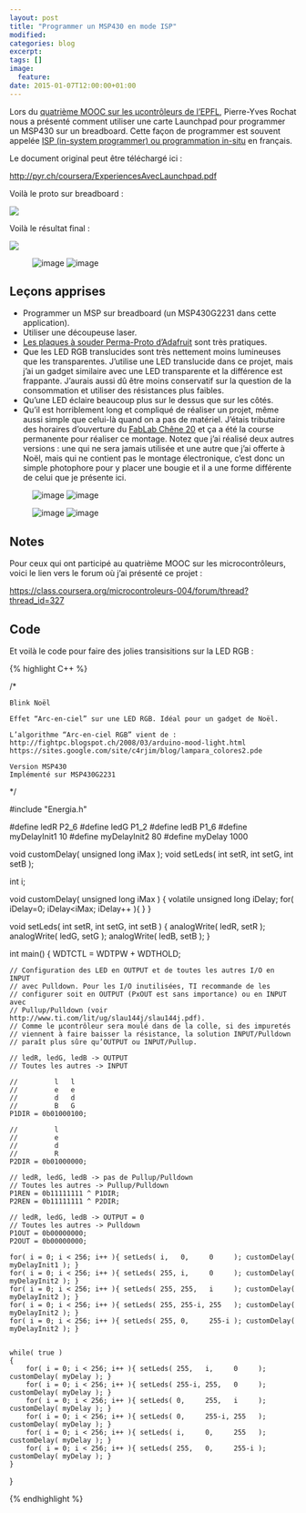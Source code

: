 ```yaml
---
layout: post
title: "Programmer un MSP430 en mode ISP"
modified:
categories: blog
excerpt:
tags: []
image:
  feature:
date: 2015-01-07T12:00:00+01:00
---
```



Lors du [quatrième MOOC sur les µcontrôleurs de l’EPFL](https://www.coursera.org/course/microcontroleurs), Pierre-Yves Rochat nous a présenté comment utiliser une carte Launchpad pour programmer un MSP430 sur un breadboard. Cette façon de programmer est souvent appelée [ISP (in-system programmer) ou programmation in-situ](http://fr.wikipedia.org/wiki/Programmation_in-situ) en français.

Le document original peut être téléchargé ici :

<http://pyr.ch/coursera/ExperiencesAvecLaunchpad.pdf>


Voilà le proto sur breadboard :

![](/files/2015-01-07-programmer_un_msp430_en_mode_ISP/images/P1030387.JPG)


Voilà le résultat final :

![](/files/2015-01-07-programmer_un_msp430_en_mode_ISP/images/blink_noel_v2_021.jpg)


<figure class="half">
    <img src="/files/2015-01-07-programmer_un_msp430_en_mode_ISP/images/adafruit_perma-proto_pt_129.jpg" alt="image">
    <img src="/files/2015-01-07-programmer_un_msp430_en_mode_ISP/images/adafruit_perma-proto_pt_131-1.jpg" alt="image">
<!--    <figcaption>Caption describing these two images.</figcaption>
 --></figure>




## Leçons apprises

- Programmer un MSP sur breadboard (un MSP430G2231 dans cette application).
- Utiliser une découpeuse laser.
- [Les plaques à souder Perma-Proto d’Adafruit](http://www.adafruit.com/blog/2011/11/18/adafruit-perma-proto-half-sized-breadboard-pcb-3-pack/) sont très pratiques.
- Que les LED RGB translucides sont très nettement moins lumineuses que les transparentes. J’utilise une LED translucide dans ce projet, mais j’ai un gadget similaire avec une LED transparente et la différence est frappante. J’aurais aussi dû être moins conservatif sur la question de la consommation et utiliser des résistances plus faibles.
- Qu’une LED éclaire beaucoup plus sur le dessus que sur les côtés.
- Qu’il est horriblement long et compliqué de réaliser un projet, même aussi simple que celui-là quand on a pas de matériel. J’étais tributaire des horaires d’ouverture du [FabLab Chêne 20](http://www.fablab-chene20.ch) et ça a été la course permanente pour réaliser ce montage. Notez que j’ai réalisé deux autres versions : une qui ne sera jamais utilisée et une autre que j’ai offerte à Noël, mais qui ne contient pas le montage électronique, c’est donc un simple photophore pour y placer une bougie et il a une forme différente de celui que je présente ici.


<figure class="half">
	<img src="/files/2015-01-07-programmer_un_msp430_en_mode_ISP/images/blink_noel_v2_018.jpg" alt="image">
	<img src="/files/2015-01-07-programmer_un_msp430_en_mode_ISP/images/blink_noel_v2_001.jpg" alt="image">
<!-- 	<figcaption>Caption describing these two images.</figcaption>
 --></figure>

<figure class="half">
	<img src="/files/2015-01-07-programmer_un_msp430_en_mode_ISP/images/blink_noel_v2_006.jpg" alt="image">
	<img src="/files/2015-01-07-programmer_un_msp430_en_mode_ISP/images/blink_noel_v2_008.jpg" alt="image">
<!-- 	<figcaption>Caption describing these two images.</figcaption>
 --></figure>


## Notes

Pour ceux qui ont participé au quatrième MOOC sur les microcontrôleurs, voici le lien vers le forum où j’ai présenté ce projet :

<https://class.coursera.org/microcontroleurs-004/forum/thread?thread_id=327>


## Code

Et voilà le code pour faire des jolies transisitions sur la LED RGB :


{% highlight C++ %}

/*

    Blink Noël

    Effet “Arc-en-ciel” sur une LED RGB. Idéal pour un gadget de Noël.

    L’algorithme “Arc-en-ciel RGB” vient de :
    http://fightpc.blogspot.ch/2008/03/arduino-mood-light.html
    https://sites.google.com/site/c4rjim/blog/lampara_colores2.pde

    Version MSP430
    Implémenté sur MSP430G2231

*/


#include "Energia.h"

#define ledR P2_6
#define ledG P1_2
#define ledB P1_6
#define myDelayInit1 10
#define myDelayInit2 80
#define myDelay 1000

void customDelay( unsigned long iMax );
void setLeds( int setR, int setG, int setB );

int i;

void customDelay( unsigned long iMax )
{
    volatile unsigned long iDelay;
    for( iDelay=0; iDelay<iMax; iDelay++ ){ }
}

void setLeds( int setR, int setG, int setB )
{
    analogWrite( ledR, setR );
    analogWrite( ledG, setG );
    analogWrite( ledB, setB );
}

int main()
{
    WDTCTL = WDTPW + WDTHOLD;

    // Configuration des LED en OUTPUT et de toutes les autres I/O en INPUT
    // avec Pulldown. Pour les I/O inutilisées, TI recommande de les
    // configurer soit en OUTPUT (PxOUT est sans importance) ou en INPUT avec
    // Pullup/Pulldown (voir http://www.ti.com/lit/ug/slau144j/slau144j.pdf).
    // Comme le µcontrôleur sera moulé dans de la colle, si des impuretés
    // viennent à faire baisser la résistance, la solution INPUT/Pulldown
    // paraît plus sûre qu’OUTPUT ou INPUT/Pullup.

    // ledR, ledG, ledB -> OUTPUT
    // Toutes les autres -> INPUT

    //         l   l
    //         e   e
    //         d   d
    //         B   G
    P1DIR = 0b01000100;

    //         l
    //         e
    //         d
    //         R
    P2DIR = 0b01000000;

    // ledR, ledG, ledB -> pas de Pullup/Pulldown
    // Toutes les autres -> Pullup/Pulldown
    P1REN = 0b11111111 ^ P1DIR;
    P2REN = 0b11111111 ^ P2DIR;

    // ledR, ledG, ledB -> OUTPUT = 0
    // Toutes les autres -> Pulldown
    P1OUT = 0b00000000;
    P2OUT = 0b00000000;

    for( i = 0; i < 256; i++ ){ setLeds( i,   0,     0     ); customDelay( myDelayInit1 ); }
    for( i = 0; i < 256; i++ ){ setLeds( 255, i,     0     ); customDelay( myDelayInit2 ); }
    for( i = 0; i < 256; i++ ){ setLeds( 255, 255,   i     ); customDelay( myDelayInit2 ); }
    for( i = 0; i < 256; i++ ){ setLeds( 255, 255-i, 255   ); customDelay( myDelayInit2 ); }
    for( i = 0; i < 256; i++ ){ setLeds( 255, 0,     255-i ); customDelay( myDelayInit2 ); }


    while( true )
    {
        for( i = 0; i < 256; i++ ){ setLeds( 255,   i,     0     ); customDelay( myDelay ); }
        for( i = 0; i < 256; i++ ){ setLeds( 255-i, 255,   0     ); customDelay( myDelay ); }
        for( i = 0; i < 256; i++ ){ setLeds( 0,     255,   i     ); customDelay( myDelay ); }
        for( i = 0; i < 256; i++ ){ setLeds( 0,     255-i, 255   ); customDelay( myDelay ); }
        for( i = 0; i < 256; i++ ){ setLeds( i,     0,     255   ); customDelay( myDelay ); }
        for( i = 0; i < 256; i++ ){ setLeds( 255,   0,     255-i ); customDelay( myDelay ); }
    }
}




{% endhighlight %}



